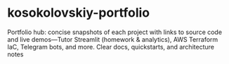 # kosokolovskiy-portfolio
Portfolio hub: concise snapshots of each project with links to source code and live demos—Tutor Streamlit (homework &amp; analytics), AWS Terraform IaC, Telegram bots, and more. Clear docs, quickstarts, and architecture notes
